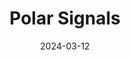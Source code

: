 ---  
layout: startup_page  
title: "Polar Signals"  
id: "polarsignals.com"  
permalink: "/polarsignalspolarsignals.com03122024/"  
website: "https://www.polarsignals.com/"  
funding_round: ""  
funding_amount: "$10.8M"  
investors: "Spark Capital, GV, Lightspeed, Haystack, Lorimer, Guillermo Rauch, Julius Volz, Monica Sarbu, Jimmy Zelinskie, Nikhil Benesch, Erik Bernhardsson"  
about: "Polar Signals is a leader in the Observability industry, providing solutions to improve application performance. Their platform offers continuous profiling and AI-driven performance optimizations, enabling customers to translate performance data into actionable changes. Vercel is a key customer leveraging Polar Signals' technology to enhance system understanding and efficiency."  
markets: "Observability, AI, Computer, Productivity Tools, Software"  
hq: "Claymont, Delaware, United States"  
founded_year: "2020"  
linkedin: "https://www.linkedin.com/company/polar-signals"  
twitter: "https://twitter.com/PolarSignalsIO"  
instagram: ""  
facebook: ""  
crunchbase: "https://www.crunchbase.com/organization/polar-signals"  
pitchbook: ""  

date_display: "12-Mar-2024"  
date: "2024-03-12"

# SEO Optimization  
meta_title: "Polar Signals -  Funding ($10.8M)"  
meta_description: "Polar Signals, Polar Signals is a leader in the Observability industry, providing solutions to improve application performance. Their platform offers continuous prof..."  
meta_keywords: "Polar Signals, Observability, AI, Computer, Productivity Tools, Software,  funding"  
canonical_url: "https://startup.projectstartups.com/polarsignalspolarsignals.com03122024/"  
---
